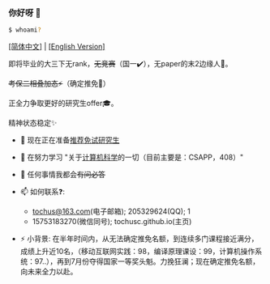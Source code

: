 ### 你好呀 👋 

```bash
$ whoami? 
```
[[简体中文]](README.md) | [[English Version]](./EN/README.md)

即将毕业的大三下无rank，~~无竞赛~~（国一✔️），无paper的末2边缘人🥹。

~~考保二相叠加态⚡~~（确定推免🌟） 

正全力争取更好的研究生offer🎓。

精神状态稳定✨

- 🔭 现在正在准备[推荐免试研究生](https://baike.baidu.com/item/%E6%8E%A8%E8%8D%90%E5%85%8D%E8%AF%95%E7%A0%94%E7%A9%B6%E7%94%9F/7548691?fr=ge_ala)
- 🌱 在努力学习 "关于[计算机科学](https://zh.wikipedia.org/zh-cn/%E8%AE%A1%E7%AE%97%E6%9C%BA%E7%A7%91%E5%AD%A6)的一切（目前主要是：CSAPP，408）"
- 💬 任何事情我都会~~有问必答~~
- 📫 如何联系❓:
  - tochus@163.com(电子邮箱); 205329624(QQ); 1
  - 15753183270(微信同号); tochusc.github.io(主页)


- ⚡ 小背景: 在半年时间内，从无法确定推免名额，到连续多门课程接近满分，成绩上升近10名，（移动互联网实践：98，编译原理课设：99，计算机操作系统：97..），再到7月份夺得国家一等奖头魁。力挽狂澜；现在确定推免名额，向未来全力以赴。
